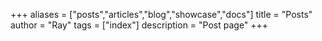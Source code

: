 +++
aliases = ["posts","articles","blog","showcase","docs"]
title = "Posts"
author = "Ray"
tags = ["index"]
description = "Post page"
+++